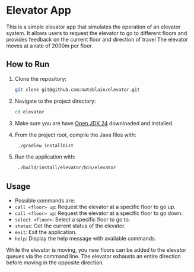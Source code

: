 # Elevator App

This is a simple elevator app that simulates the operation of an elevator system. It allows users to request the elevator to go to different floors and provides feedback on the current floor and direction of travel The elevator moves at a rate of 2000m per floor.

## How to Run

1. Clone the repository:
   ```bash
   git clone git@github.com:nateblain/elevator.git
   
2. Navigate to the project directory:
   ```bash
   cd elevator
   ```
   
3. Make sure you are have [Open JDK 24](https://jdk.java.net/24/) downloaded and installed.

4. From the project root, compile the Java files with:
   ```bash
    ./gradlew installDist   
   ```
   
5. Run the application with:
   ```bash
    ./build/install/elevator/bin/elevator
    ```
   
## Usage
- Possible commands are:
- `call <floor> up`: Request the elevator at a specific floor to go up.
- `call <floor> up`: Request the elevator at a specific floor to go down.
- `select <floor>`: Select a specific floor to go to.
- `status`: Get the current status of the elevator.
- `exit`: Exit the application.
- `help`: Display the help message with available commands.

While the elevator is moving, you new floors can be added to the elevator queues via the command line. The elevator exhausts an entire direction before moving in the opposite direction.
